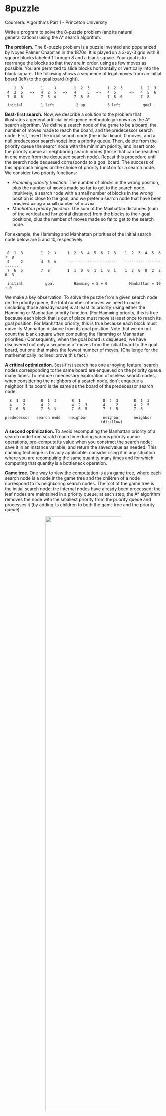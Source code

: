 # 8puzzle
Coursera: Algorithms Part 1 - Princeton University

Write a program to solve the 8-puzzle problem (and its natural generalizations) using the A* search algorithm.

**The problem.** The 8-puzzle problem is a puzzle invented and popularized by Noyes Palmer Chapman in the 1870s. It is played on a 3-by-3 grid 
with 8 square blocks labeled 1 through 8 and a blank square. Your goal is to rearrange the blocks so that they are in order, using as 
few moves as possible. You are permitted to slide blocks horizontally or vertically into the blank square. The following shows a sequence 
of legal moves from an initial board (left) to the goal board (right).

```
    1  3        1     3        1  2  3        1  2  3        1  2  3
 4  2  5   =>   4  2  5   =>   4     5   =>   4  5      =>   4  5  6
 7  8  6        7  8  6        7  8  6        7  8  6        7  8 

 initial        1 left          2 up          5 left          goal
 ```
 
**Best-first search.** Now, we describe a solution to the problem that illustrates a general artificial intelligence methodology known as the A* search algorithm. We define a search node of the game to be a board, the number of moves made to reach the board, and the predecessor search node. First, insert the initial search node (the initial board, 0 moves, and a null predecessor search node) into a priority queue. Then, delete from the priority queue the search node with the minimum priority, and insert onto the priority queue all neighboring search nodes (those that can be reached in one move from the dequeued search node). Repeat this procedure until the search node dequeued corresponds to a goal board. The success of this approach hinges on the choice of priority function for a search node. We consider two priority functions:

* _Hamming priority function._ The number of blocks in the wrong position, plus the number of moves made so far to get to the search node. Intuitively, a search node with a small number of blocks in the wrong position is close to the goal, and we prefer a search node that have been reached using a small number of moves.
* _Manhattan priority function._ The sum of the Manhattan distances (sum of the vertical and horizontal distance) from the blocks to their goal positions, plus the number of moves made so far to get to the search node.

For example, the Hamming and Manhattan priorities of the initial search node below are 5 and 10, respectively.

```

 8  1  3        1  2  3     1  2  3  4  5  6  7  8    1  2  3  4  5  6  7  8
 4     2        4  5  6     ----------------------    ----------------------
 7  6  5        7  8        1  1  0  0  1  1  0  1    1  2  0  0  2  2  0  3

 initial          goal         Hamming = 5 + 0          Manhattan = 10 + 0
```

We make a key observation: To solve the puzzle from a given search node on the priority queue, the total number of moves we need to make (including those already made) is at least its priority, using either the Hamming or Manhattan priority function. (For Hamming priority, this is true because each block that is out of place must move at least once to reach its goal position. For Manhattan priority, this is true because each block must move its Manhattan distance from its goal position. Note that we do not count the blank square when computing the Hamming or Manhattan priorities.) Consequently, when the goal board is dequeued, we have discovered not only a sequence of moves from the initial board to the goal board, but one that makes the fewest number of moves. (Challenge for the mathematically inclined: prove this fact.)

**A critical optimization.** Best-first search has one annoying feature: search nodes corresponding to the same board are enqueued on the priority queue many times. To reduce unnecessary exploration of useless search nodes, when considering the neighbors of a search node, don't enqueue a neighbor if its board is the same as the board of the predecessor search node.

```
  8  1  3       8  1  3       8  1          8  1  3       8  1  3
  4     2       4  2          4  2  3       4     2       4  2  5
  7  6  5       7  6  5       7  6  5       7  6  5       7  6

predecessor   search node    neighbor       neighbor      neighbor
                                           (disallow)
```

**A second optimization.** To avoid recomputing the Manhattan priority of a search node from scratch each time during various priority queue operations, pre-compute its value when you construct the search node; save it in an instance variable; and return the saved value as needed. This caching technique is broadly applicable: consider using it in any situation where you are recomputing the same quantity many times and for which computing that quantity is a bottleneck operation.

**Game tree.** One way to view the computation is as a game tree, where each search node is a node in the game tree and the children of a node correspond to its neighboring search nodes. The root of the game tree is the initial search node; the internal nodes have already been processed; the leaf nodes are maintained in a priority queue; at each step, the A* algorithm removes the node with the smallest priority from the priority queue and processes it (by adding its children to both the game tree and the priority queue).

<p align="center">
<img src="/8puzzle-game-tree.png" width="70%">
</p>

**Detecting unsolvable puzzles.** Not all initial boards can lead to the goal board by a sequence of legal moves, including the two below:

```
 1  2  3         1  2  3  4
 4  5  6         5  6  7  8
 8  7            9 10 11 12
                13 15 14 
unsolvable
                unsolvable
```

To detect such situations, use the fact that boards are divided into two equivalence classes with respect to reachability: (i) those that lead to the goal board and (ii) those that lead to the goal board if we modify the initial board by swapping any pair of blocks (the blank square is not a block). (Difficult challenge for the mathematically inclined: prove this fact.) To apply the fact, run the A* algorithm on two puzzle instances—one with the initial board and one with the initial board modified by swapping a pair of blocks—in lockstep (alternating back and forth between exploring search nodes in each of the two game trees). Exactly one of the two will lead to the goal board.

**Board and Solver data types.** Organize your program by creating an immutable data type Board with the following API:

```
public class Board {
    public Board(int[][] blocks)           // construct a board from an n-by-n array of blocks
                                           // (where blocks[i][j] = block in row i, column j)
    public int dimension()                 // board dimension n
    public int hamming()                   // number of blocks out of place
    public int manhattan()                 // sum of Manhattan distances between blocks and goal
    public boolean isGoal()                // is this board the goal board?
    public Board twin()                    // a board that is obtained by exchanging any pair of blocks
    public boolean equals(Object y)        // does this board equal y?
    public Iterable<Board> neighbors()     // all neighboring boards
    public String toString()               // string representation of this board (in the output format specified below)

    public static void main(String[] args) // unit tests (not graded)
}
```

_Corner cases._  You may assume that the constructor receives an n-by-n array containing the n2 integers between 0 and n2 − 1, where 0 represents the blank square.

_Performance requirements._  Your implementation should support all Board methods in time proportional to n2 (or better) in the worst case.

Also, create an immutable data type Solver with the following API:

```
public class Solver {
    public Solver(Board initial)           // find a solution to the initial board (using the A* algorithm)
    public boolean isSolvable()            // is the initial board solvable?
    public int moves()                     // min number of moves to solve initial board; -1 if unsolvable
    public Iterable<Board> solution()      // sequence of boards in a shortest solution; null if unsolvable
    public static void main(String[] args) // solve a slider puzzle (given below)
}
```

To implement the A* algorithm, you must use MinPQ from algs4.jar for the priority queue(s).

_Corner cases._  The constructor should throw a java.lang.IllegalArgumentException if passed a null argument.

**Solver test client.** Use the following test client to read a puzzle from a file (specified as a command-line argument) and print the solution to standard output.

```
public static void main(String[] args) {

    // create initial board from file
    In in = new In(args[0]);
    int n = in.readInt();
    int[][] blocks = new int[n][n];
    for (int i = 0; i < n; i++)
        for (int j = 0; j < n; j++)
            blocks[i][j] = in.readInt();
    Board initial = new Board(blocks);

    // solve the puzzle
    Solver solver = new Solver(initial);

    // print solution to standard output
    if (!solver.isSolvable())
        StdOut.println("No solution possible");
    else {
        StdOut.println("Minimum number of moves = " + solver.moves());
        for (Board board : solver.solution())
            StdOut.println(board);
    }
}
```
**Input and output formats.** The input and output format for a board is the board dimension n followed by the n-by-n initial board, using 0 to represent the blank square. As an example,

```
% more puzzle04.txt
3
 0  1  3
 4  2  5
 7  8  6

% java-algs4 Solver puzzle04.txt
Minimum number of moves = 4

3
 0  1  3 
 4  2  5 
 7  8  6 

3
 1  0  3 
 4  2  5 
 7  8  6 

3
 1  2  3 
 4  0  5 
 7  8  6 

3
 1  2  3 
 4  5  0   
 7  8  6 

3
 1  2  3 
 4  5  6 
 7  8  0
 
% more puzzle3x3-unsolvable.txt
3
 1  2  3
 4  5  6
 8  7  0

% java-algs4 Solver puzzle3x3-unsolvable.txt
No solution possible
```

Your program should work correctly for arbitrary n-by-n boards (for any 2 ≤ n < 128), even if it is too slow to solve some of them in a reasonable amount of time.

**Deliverables.** Submit only the files Board.java and Solver.java (with the Manhattan priority). We will supply algs4.jar. You may not call any library functions other those in java.lang, java.util, and algs4.jar. You must use MinPQ for the priority queue(s).
